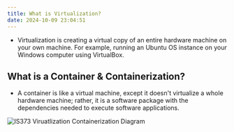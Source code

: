 ```yaml
---
title: What is Virtualization?
date: 2024-10-09 23:04:51
---
```


- Virtualization is creating a virtual copy of
an entire hardware machine on your own machine.
For example, running an Ubuntu OS instance
on your Windows computer using VirtualBox.

## What is a Container & Containerization?

- A container is like a virtual machine,
except it doesn't virtualize a whole hardware machine;
rather, it is a software package with
the dependencies needed to execute software applications.

![IS373 Viruatlization Containerization Diagram ](https://github.com/user-attachments/assets/8a19e394-7340-4b20-8274-0657bc39bbe0)
